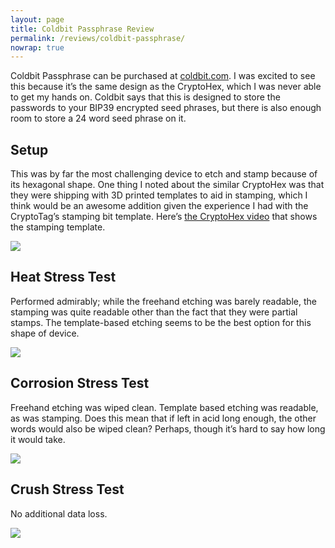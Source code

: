 ```yaml
---
layout: page
title: Coldbit Passphrase Review
permalink: /reviews/coldbit-passphrase/
nowrap: true
---
```

Coldbit Passphrase can be purchased at <a href="https://coldbit.com/product/coldbit-passphrase/">coldbit.com</a>. I was excited to see this because it’s the same design as the CryptoHex, which I was never able to get my hands on. Coldbit says that this is designed to store the passwords to your BIP39 encrypted seed phrases, but there is also enough room to store a 24 word seed phrase on it.

## Setup

This was by far the most challenging device to etch and stamp because of its hexagonal shape. One thing I noted about the similar CryptoHex was that they were shipping with 3D printed templates to aid in stamping, which I think would be an awesome addition given the experience I had with the CryptoTag’s stamping bit template. Here’s <a href="https://ksr-video.imgix.net/projects/3230255/video-862141-h264_high.mp4">the CryptoHex video</a> that shows the stamping template.

<img src="../../img/devices/coldbit_passphrase_new.jpeg" />

## Heat Stress Test

Performed admirably; while the freehand etching was barely readable, the stamping was quite readable other than the fact that they were partial stamps. The template-based etching seems to be the best option for this shape of device.

<img src="../../img/devices/coldbit_passphrase_heat.jpeg" />

## Corrosion Stress Test

Freehand etching was wiped clean. Template based etching was readable, as was stamping. Does this mean that if left in acid long enough, the other words would also be wiped clean? Perhaps, though it’s hard to say how long it would take.

<img src="../../img/devices/coldbit_passphrase_acid.jpeg" />

## Crush Stress Test

No additional data loss.

<img src="../../img/devices/coldbit_passphrase_crush.jpeg" />
